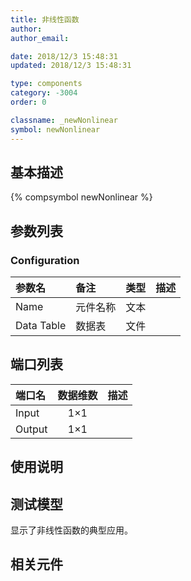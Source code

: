 ```yaml
---
title: 非线性函数
author: 
author_email:

date: 2018/12/3 15:48:31
updated: 2018/12/3 15:48:31

type: components
category: -3004
order: 0

classname: _newNonlinear
symbol: newNonlinear
---
```

## 基本描述
{% compsymbol newNonlinear %}

## 参数列表
### Configuration
| 参数名 | 备注 | 类型 | 描述 |
| :--- | :--- | :--: | :--- |
| Name | 元件名称 | 文本 |  |
| Data Table | 数据表 | 文件 |  |


## 端口列表

| 端口名 | 数据维数 | 描述 |
| :--- | :--:  | :--- |
| Input | 1×1 | |                   
| Output | 1×1 | |                   

## 使用说明


## 测试模型
[<test name>](<test link>)显示了非线性函数的典型应用。

## 相关元件


